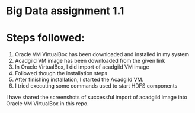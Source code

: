# Big Data assignment 1.1

# Steps followed:

1. Oracle VM VirtualBox has been downloaded and installed in my system
2. Acadgild VM image has been downloaded from the given link
3. In Oracle VirtualBox, I did import of acadgild VM image
4. Followed though the installation steps
5. After finishing installation, I started the Acadgild VM. 
6. I tried executing some commands used to start HDFS components

I have shared the screenshots of successful import of acadgild image into Oracle VM VirtualBox in this repo.
